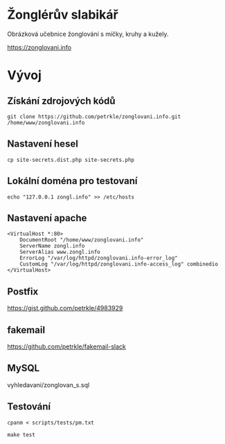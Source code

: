 # Žonglérův slabikář #

Obrázková učebnice žonglování s míčky, kruhy a kužely.

https://zonglovani.info

# Vývoj #

## Získání zdrojových kódů ##

	git clone https://github.com/petrkle/zonglovani.info.git /home/www/zonglovani.info

## Nastavení hesel ##

	cp site-secrets.dist.php site-secrets.php

## Lokální doména pro testovaní ##

	echo "127.0.0.1 zongl.info" >> /etc/hosts

## Nastavení apache ##

	<VirtualHost *:80>
		DocumentRoot "/home/www/zonglovani.info"
		ServerName zongl.info
		ServerAlias www.zongl.info
		ErrorLog "/var/log/httpd/zonglovani.info-error_log"
		CustomLog "/var/log/httpd/zonglovani.info-access_log" combinedio
	</VirtualHost>

## Postfix ##

https://gist.github.com/petrkle/4983929

## fakemail ##

https://github.com/petrkle/fakemail-slack

## MySQL ##

vyhledavani/zonglovan_s.sql

## Testování ##

	cpanm < scripts/tests/pm.txt

	make test
